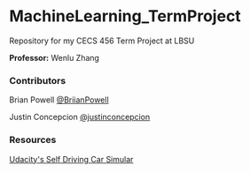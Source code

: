 # MachineLearning_TermProject

Repository for my CECS 456 Term Project at LBSU

**Professor:** Wenlu Zhang

### Contributors

Brian Powell [@BriianPowell](https://github.com/BriianPowell)

Justin Concepcion [@justinconcepcion](https://github.com/justinconcepcion)

### Resources

[Udacity's Self Driving Car Simular](https://github.com/udacity/self-driving-car-sim)